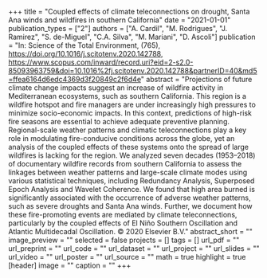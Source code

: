 +++
title = "Coupled effects of climate teleconnections on drought, Santa Ana winds and wildfires in southern California"
date = "2021-01-01"
publication_types = ["2"]
authors = ["A. Cardil", "M. Rodrigues", "J. Ramirez", "S. de-Miguel", "C.A. Silva", "M. Mariani", "D. Ascoli"]
publication = "In: Science of the Total Environment, (765), https://doi.org/10.1016/j.scitotenv.2020.142788, https://www.scopus.com/inward/record.uri?eid=2-s2.0-85093963759&doi=10.1016%2fj.scitotenv.2020.142788&partnerID=40&md5=ffea6164d6edc4369d3f20849c2f6d4e"
abstract = "Projections of future climate change impacts suggest an increase of wildfire activity in Mediterranean ecosystems, such as southern California. This region is a wildfire hotspot and fire managers are under increasingly high pressures to minimize socio-economic impacts. In this context, predictions of high-risk fire seasons are essential to achieve adequate preventive planning. Regional-scale weather patterns and climatic teleconnections play a key role in modulating fire-conducive conditions across the globe, yet an analysis of the coupled effects of these systems onto the spread of large wildfires is lacking for the region. We analyzed seven decades (1953–2018) of documentary wildfire records from southern California to assess the linkages between weather patterns and large-scale climate modes using various statistical techniques, including Redundancy Analysis, Superposed Epoch Analysis and Wavelet Coherence. We found that high area burned is significantly associated with the occurrence of adverse weather patterns, such as severe droughts and Santa Ana winds. Further, we document how these fire-promoting events are mediated by climate teleconnections, particularly by the coupled effects of El Niño Southern Oscillation and Atlantic Multidecadal Oscillation. © 2020 Elsevier B.V."
abstract_short = ""
image_preview = ""
selected = false
projects = []
tags = []
url_pdf = ""
url_preprint = ""
url_code = ""
url_dataset = ""
url_project = ""
url_slides = ""
url_video = ""
url_poster = ""
url_source = ""
math = true
highlight = true
[header]
image = ""
caption = ""
+++
